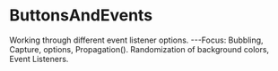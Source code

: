 # ButtonsAndEvents

Working through different event listener options.
---Focus: Bubbling, Capture, options, Propagation().
          Randomization of background colors,
          Event Listeners.
